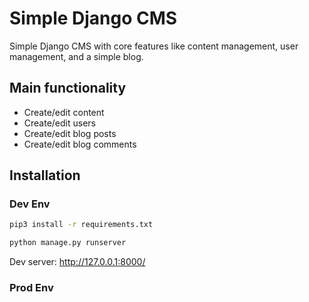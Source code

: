 # Simple Django CMS
Simple Django CMS with core features like content management, user management, and a simple blog.

## Main functionality
- Create/edit content
- Create/edit users
- Create/edit blog posts
- Create/edit blog comments

## Installation

### Dev Env
```bash
pip3 install -r requirements.txt
```
```bash
python manage.py runserver
```

Dev server: http://127.0.0.1:8000/

### Prod Env